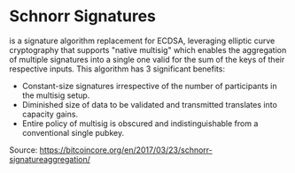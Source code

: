# Schnorr Signatures

is a signature algorithm replacement for ECDSA, leveraging elliptic curve
cryptography that supports "native multisig" which enables the aggregation
of multiple signatures into a single one valid for the sum of the keys of their
respective inputs. This algorithm has 3 significant benefits:

* Constant-size signatures irrespective of the number of participants in the multisig setup.
* Diminished size of data to be validated and transmitted translates into capacity gains.
* Entire policy of multisig is obscured and indistinguishable from a conventional single pubkey.

Source: https://bitcoincore.org/en/2017/03/23/schnorr-signatureaggregation/

